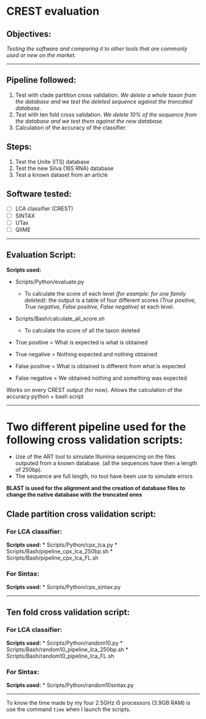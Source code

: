 # CREST evaluation

## Objectives:
*Testing the software and comparing it to other tools that are commonly used or new on the market.*

------------

## Pipeline followed:
1. Test with clade partition cross validation.
	*We delete a whole taxon from the database and we test the deleted sequence against the troncated database.*
2. Test with ten fold cross validation.
	*We delete 10% of the sequence from the database and we test them against the new database.*
3. Calculation of the accuracy of the classifier.

## Steps:
1. Test the Unite (ITS) database
2. Test the new Silva (16S RNA) database
3. Test a known dataset from an article

## Software tested:
* [ ] LCA classifier (CREST)
* [ ] SINTAX
* [ ]  UTax
* [ ]  QIIME

-----------

## Evaluation Script:

**Scripts used:**
* Scripts/Python/evaluate.py
	* To calculate the score of each level *(for example: for one family deleted)*: the output is a table of four different scores *(True positive, True negative, False positive, False negative)* at each level. 
* Scripts/Bash/calculate_all_score.sh
	* To calculate the score of all the taxon deleted

* True positive = What is expected is what is obtained
* True negative = Nothing expected and nothing obtained
* False positive = What is obtained is different from what is expected
* False negative = We obtained nothing and something was expected



Works on every CREST output (for now).
Allows the calculation of the accuracy
python + bash script

---------
# Two different pipeline used for the following cross validation scripts:
* Use of the ART tool to simulate Illumina sequencing on the files outputed from a known database. (all the sequences have then a length of 250bp).
* The sequence are full length, no tool have been use to simulate errors

**BLAST is used for the alignment and the creation of database files to change the native database with the troncated ones**

## Clade partition cross validation script:
### For LCA classifier:
**Scripts used:**
	* Scripts/Python/cpx_lca.py
	* Scripts/Bash/pipeline_cpx_lca_250bp.sh
	* Scripts/Bash/pipeline_cpx_lca_FL.sh


### For Sintax:
**Scripts used:**
	* Scripts/Python/cpx_sintax.py


------------

## Ten fold cross validation script:
### For LCA classifier:
**Scripts used:**
	* Scripts/Python/random10.py
	* Scripts/Bash/random10_pipeline_lca_250bp.sh
	* Scripts/Bash/random10_pipeline_lca_FL.sh

### For Sintax:
**Scripts used:**
	* Scripts/Python/random10sintax.py

---------
To know the time made by my four 2.5GHz i5 processors (3.9GB RAM) is use the command `time` when I launch the scripts.


